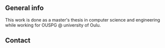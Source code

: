 
## General info

This work is done as a master's thesis in computer science and engineering while working for OUSPG @ university of Oulu. 

## Contact